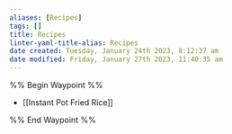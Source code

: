 ```yaml
---
aliases: [Recipes]
tags: []
title: Recipes
linter-yaml-title-alias: Recipes
date created: Tuesday, January 24th 2023, 8:12:37 am
date modified: Friday, January 27th 2023, 11:40:35 am
---
```


%% Begin Waypoint %%

- [[Instant Pot Fried Rice]]

%% End Waypoint %%
